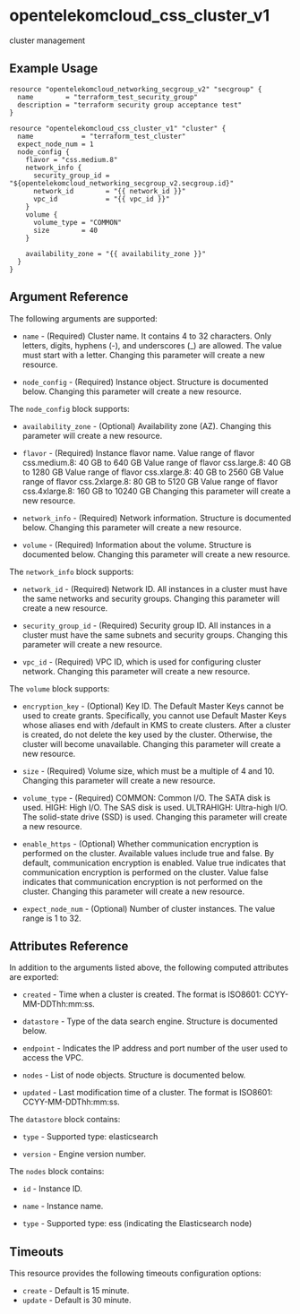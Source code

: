 # opentelekomcloud_css_cluster_v1

cluster management

## Example Usage

```hcl
resource "opentelekomcloud_networking_secgroup_v2" "secgroup" {
  name        = "terraform_test_security_group"
  description = "terraform security group acceptance test"
}

resource "opentelekomcloud_css_cluster_v1" "cluster" {
  name            = "terraform_test_cluster"
  expect_node_num = 1
  node_config {
    flavor = "css.medium.8"
    network_info {
      security_group_id = "${opentelekomcloud_networking_secgroup_v2.secgroup.id}"
      network_id        = "{{ network_id }}"
      vpc_id            = "{{ vpc_id }}"
    }
    volume {
      volume_type = "COMMON"
      size        = 40
    }

    availability_zone = "{{ availability_zone }}"
  }
}
```

## Argument Reference

The following arguments are supported:

* `name` - (Required) Cluster name. It contains 4 to 32 characters. Only letters, digits,
  hyphens (-), and underscores (_) are allowed. The value must start
  with a letter.  Changing this parameter will create a new resource.

* `node_config` - (Required) Instance object. Structure is documented below. Changing this parameter will create a new resource.

The `node_config` block supports:

* `availability_zone` - (Optional) Availability zone (AZ).  Changing this parameter will create a new resource.

* `flavor` - (Required) Instance flavor name. Value range of flavor css.medium.8: 40 GB
  to 640 GB Value range of flavor css.large.8: 40 GB to 1280 GB
  Value range of flavor css.xlarge.8: 40 GB to 2560 GB Value range
  of flavor css.2xlarge.8: 80 GB to 5120 GB Value range of flavor
  css.4xlarge.8: 160 GB to 10240 GB  Changing this parameter will create a new resource.

* `network_info` - (Required) Network information. Structure is documented below. Changing this parameter will create a new resource.

* `volume` - (Required) Information about the volume. Structure is documented below. Changing this parameter will create a new resource.

The `network_info` block supports:

* `network_id` - (Required) Network ID. All instances in a cluster must have the same
  networks and security groups.  Changing this parameter will create a new resource.

* `security_group_id` - (Required) Security group ID. All instances in a cluster must have the
  same subnets and security groups.  Changing this parameter will create a new resource.

* `vpc_id` - (Required) VPC ID, which is used for configuring cluster network.  Changing this parameter will create a new resource.

The `volume` block supports:

* `encryption_key` - (Optional) Key ID. The Default Master Keys cannot be used to create
  grants. Specifically, you cannot use Default Master Keys
  whose aliases end with /default in KMS to create clusters.
  After a cluster is created, do not delete the key used by the
  cluster. Otherwise, the cluster will become unavailable.  Changing this parameter will create a new resource.

* `size` - (Required) Volume size, which must be a multiple of 4 and 10.  Changing this parameter will create a new resource.

* `volume_type` - (Required) COMMON: Common I/O. The SATA disk is used. HIGH: High I/O.
  The SAS disk is used. ULTRAHIGH: Ultra-high I/O. The
  solid-state drive (SSD) is used.  Changing this parameter will create a new resource.

* `enable_https` - (Optional) Whether communication encryption is performed on the cluster.
  Available values include true and false. By default, communication
  encryption is enabled. Value true indicates that communication
  encryption is performed on the cluster. Value false indicates that
  communication encryption is not performed on the cluster.  Changing this parameter will create a new resource.

* `expect_node_num` - (Optional) Number of cluster instances. The value range is 1 to 32.

## Attributes Reference

In addition to the arguments listed above, the following computed attributes are exported:

* `created` - Time when a cluster is created. The format is ISO8601:
  CCYY-MM-DDThh:mm:ss.

* `datastore` - Type of the data search engine. Structure is documented below.

* `endpoint` - Indicates the IP address and port number of the user used to access
  the VPC.

* `nodes` - List of node objects. Structure is documented below.

* `updated` - Last modification time of a cluster. The format is ISO8601:
  CCYY-MM-DDThh:mm:ss.

The `datastore` block contains:

* `type` - Supported type: elasticsearch

* `version` - Engine version number.

The `nodes` block contains:

* `id` - Instance ID.

* `name` - Instance name.

* `type` - Supported type: ess (indicating the Elasticsearch node)

## Timeouts

This resource provides the following timeouts configuration options:
- `create` - Default is 15 minute.
- `update` - Default is 30 minute.
